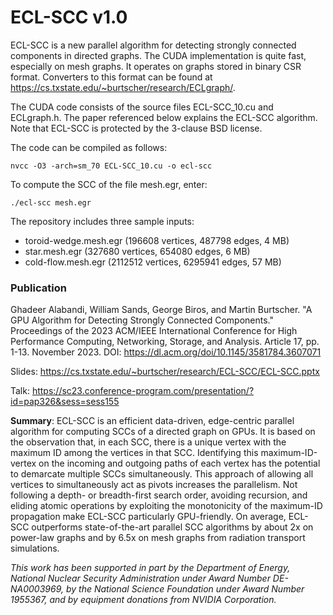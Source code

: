 # ECL-SCC v1.0

ECL-SCC is a new parallel algorithm for detecting strongly connected components in directed graphs. The CUDA implementation is quite fast, especially on mesh graphs. It operates on graphs stored in binary CSR format. Converters to this format can be found at https://cs.txstate.edu/~burtscher/research/ECLgraph/.

The CUDA code consists of the source files ECL-SCC_10.cu and ECLgraph.h. The paper referenced below explains the ECL-SCC algorithm. Note that ECL-SCC is protected by the 3-clause BSD license.

The code can be compiled as follows:

    nvcc -O3 -arch=sm_70 ECL-SCC_10.cu -o ecl-scc

To compute the SCC of the file mesh.egr, enter:

    ./ecl-scc mesh.egr

The repository includes three sample inputs:
- toroid-wedge.mesh.egr (196608 vertices, 487798 edges, 4 MB)
- star.mesh.egr (327680 vertices, 654080 edges, 6 MB)
- cold-flow.mesh.egr (2112512 vertices, 6295941 edges, 57 MB)


### Publication

Ghadeer Alabandi, William Sands, George Biros, and Martin Burtscher. "A GPU Algorithm for Detecting Strongly Connected Components." Proceedings of the 2023 ACM/IEEE International Conference for High Performance Computing, Networking, Storage, and Analysis. Article 17, pp. 1-13. November 2023. DOI: https://dl.acm.org/doi/10.1145/3581784.3607071

Slides: https://cs.txstate.edu/~burtscher/research/ECL-SCC/ECL-SCC.pptx

Talk: https://sc23.conference-program.com/presentation/?id=pap326&sess=sess155


**Summary**: ECL-SCC is an efficient data-driven, edge-centric parallel algorithm for computing SCCs of a directed graph on GPUs. It is based on the observation that, in each SCC, there is a unique vertex with the maximum ID among the vertices in that SCC. Identifying this maximum-ID-vertex on the incoming and outgoing paths of each vertex has the potential to demarcate multiple SCCs simultaneously. This approach of allowing all vertices to simultaneously act as pivots increases the parallelism. Not following a depth- or breadth-first search order, avoiding recursion, and eliding atomic operations by exploiting the monotonicity of the maximum-ID propagation make ECL-SCC particularly GPU-friendly. On average, ECL-SCC outperforms state-of-the-art parallel SCC algorithms by about 2x on power-law graphs and by 6.5x on mesh graphs from radiation transport simulations.


*This work has been supported in part by the Department of Energy, National Nuclear Security Administration under Award Number DE-NA0003969, by the National Science Foundation under Award Number 1955367, and by equipment donations from NVIDIA Corporation.*
